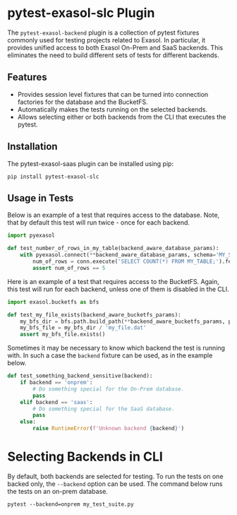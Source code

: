 # pytest-exasol-slc Plugin

The `pytest-exasol-backend` plugin is a collection of pytest fixtures commonly used for testing 
projects related to Exasol. In particular, it provides unified access to both Exasol On-Prem and
SaaS backends. This eliminates the need to build different sets of tests for different backends.

## Features

* Provides session level fixtures that can be turned into connection factories for the database and the BucketFS.
* Automatically makes the tests running on the selected backends.
* Allows selecting either or both backends from the CLI that executes the pytest.

## Installation

The pytest-exasol-saas plugin can be installed using pip:

```shell
pip install pytest-exasol-slc
```

## Usage in Tests

Below is an example of a test that requires access to the database. Note, that by default
this test will run twice - once for each backend.

```python
import pyexasol

def test_number_of_rows_in_my_table(backend_aware_database_params):
    with pyexasol.connect(**backend_aware_database_params, schema='MY_SCHEMA') as conn:
        num_of_rows = conn.execute('SELECT COUNT(*) FROM MY_TABLE;').fetchval()
        assert num_of_rows == 5
```

Here is an example of a test that requires access to the BucketFS. Again, this test will
run for each backend, unless one of them is disabled in the CLI.

```python
import exasol.bucketfs as bfs

def test_my_file_exists(backend_aware_bucketfs_params):
    my_bfs_dir = bfs.path.build_path(**backend_aware_bucketfs_params, path='MY_BFS_PATH')
    my_bfs_file = my_bfs_dir / 'my_file.dat' 
    assert my_bfs_file.exists()
```

Sometimes it may be necessary to know which backend the test is running with. In such
a case the `backend` fixture can be used, as in the example below.

```python
def test_something_backend_sensitive(backend):
    if backend == 'onprem':
        # Do something special for the On-Prem database.
        pass
    elif backend == 'saas':
        # Do something special for the SaaS database.
        pass
    else:
        raise RuntimeError(f'Unknown backend {backend}')
```

# Selecting Backends in CLI

By default, both backends are selected for testing. To run the tests on one backed only, 
the `--backend` option can be used. The command below runs the tests on an on-prem database.

```shell
pytest --backend=onprem my_test_suite.py
```
